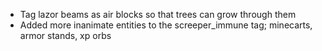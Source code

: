 * Tag lazor beams as air blocks so that trees can grow through them
* Added more inanimate entities to the screeper_immune tag; minecarts, armor stands, xp orbs
